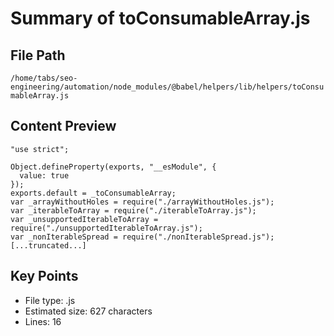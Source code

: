 # Summary of toConsumableArray.js
  
## File Path
`/home/tabs/seo-engineering/automation/node_modules/@babel/helpers/lib/helpers/toConsumableArray.js`

## Content Preview
```
"use strict";

Object.defineProperty(exports, "__esModule", {
  value: true
});
exports.default = _toConsumableArray;
var _arrayWithoutHoles = require("./arrayWithoutHoles.js");
var _iterableToArray = require("./iterableToArray.js");
var _unsupportedIterableToArray = require("./unsupportedIterableToArray.js");
var _nonIterableSpread = require("./nonIterableSpread.js");
[...truncated...]
```

## Key Points
- File type: .js
- Estimated size: 627 characters
- Lines: 16
